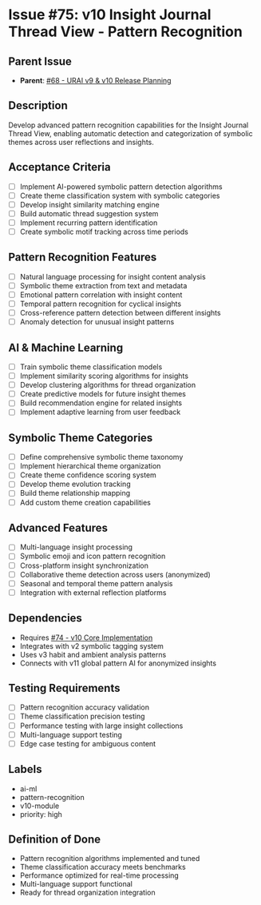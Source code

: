 # Issue #75: v10 Insight Journal Thread View - Pattern Recognition

## Parent Issue
- **Parent**: [#68 - URAI v9 & v10 Release Planning](68-urai-v9-v10-release-planning-parent.md)

## Description
Develop advanced pattern recognition capabilities for the Insight Journal Thread View, enabling automatic detection and categorization of symbolic themes across user reflections and insights.

## Acceptance Criteria
- [ ] Implement AI-powered symbolic pattern detection algorithms
- [ ] Create theme classification system with symbolic categories
- [ ] Develop insight similarity matching engine
- [ ] Build automatic thread suggestion system
- [ ] Implement recurring pattern identification
- [ ] Create symbolic motif tracking across time periods

## Pattern Recognition Features
- [ ] Natural language processing for insight content analysis
- [ ] Symbolic theme extraction from text and metadata
- [ ] Emotional pattern correlation with insight content
- [ ] Temporal pattern recognition for cyclical insights
- [ ] Cross-reference pattern detection between different insights
- [ ] Anomaly detection for unusual insight patterns

## AI & Machine Learning
- [ ] Train symbolic theme classification models
- [ ] Implement similarity scoring algorithms for insights
- [ ] Develop clustering algorithms for thread organization
- [ ] Create predictive models for future insight themes
- [ ] Build recommendation engine for related insights
- [ ] Implement adaptive learning from user feedback

## Symbolic Theme Categories
- [ ] Define comprehensive symbolic theme taxonomy
- [ ] Implement hierarchical theme organization
- [ ] Create theme confidence scoring system
- [ ] Develop theme evolution tracking
- [ ] Build theme relationship mapping
- [ ] Add custom theme creation capabilities

## Advanced Features
- [ ] Multi-language insight processing
- [ ] Symbolic emoji and icon pattern recognition
- [ ] Cross-platform insight synchronization
- [ ] Collaborative theme detection across users (anonymized)
- [ ] Seasonal and temporal theme pattern analysis
- [ ] Integration with external reflection platforms

## Dependencies
- Requires [#74 - v10 Core Implementation](74-v10-insight-journal-core.md)
- Integrates with v2 symbolic tagging system
- Uses v3 habit and ambient analysis patterns
- Connects with v11 global pattern AI for anonymized insights

## Testing Requirements
- [ ] Pattern recognition accuracy validation
- [ ] Theme classification precision testing
- [ ] Performance testing with large insight collections
- [ ] Multi-language support testing
- [ ] Edge case testing for ambiguous content

## Labels
- ai-ml
- pattern-recognition
- v10-module
- priority: high

## Definition of Done
- Pattern recognition algorithms implemented and tuned
- Theme classification accuracy meets benchmarks
- Performance optimized for real-time processing
- Multi-language support functional
- Ready for thread organization integration